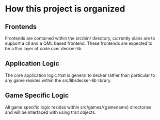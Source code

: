 # How this project is organized

## Frontends

Frontends are contained within the src/bin/ directory, currently plans are to support a cli and a QML based frontend. These frontends are expected to be a thin layer of code over decker-lib

## Application Logic

The core application logic that is general to decker rather than particular to any game resides within the src/lib/decker-lib library.

## Game Specific Logic

All game specific logic resides within src/games/{gamename} directories and will be interfaced with using trait objects.
